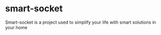 # smart-socket
Smart-socket is a project used to simplify your life with smart solutions in your home
